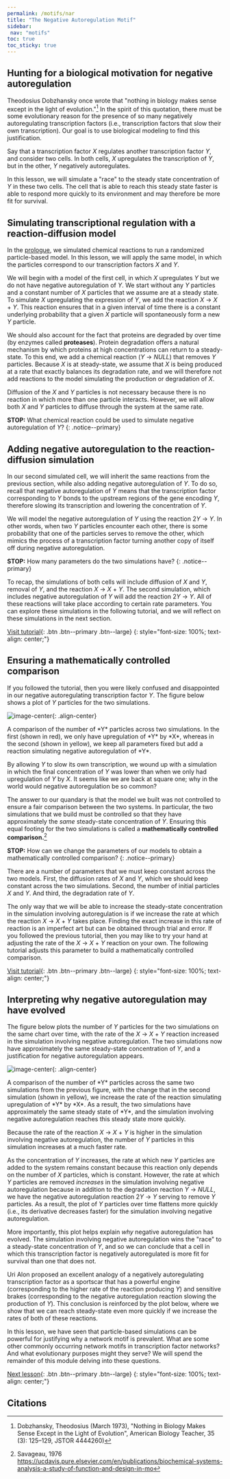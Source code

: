 ```yaml
---
permalink: /motifs/nar
title: "The Negative Autoregulation Motif"
sidebar:
 nav: "motifs"
toc: true
toc_sticky: true
---
```


## Hunting for a biological motivation for negative autoregulation

Theodosius Dobzhansky once wrote that "nothing in biology makes sense except in the light of evolution."[^Dob] In the spirit of this quotation, there must be some evolutionary reason for the presence of so many negatively autoregulating transcription factors (i.e., transcription factors that slow their own transcription). Our goal is to use biological modeling to find this justification.

Say that a transcription factor *X* regulates another transcription factor *Y*, and consider two cells. In both cells, *X* upregulates the transcription of *Y*, but in the other, *Y* negatively autoregulates.

In this lesson, we will simulate a "race" to the steady state concentration of *Y* in these two cells. The cell that is able to reach this steady state faster is able to respond more quickly to its environment and may therefore be more fit for survival.

## Simulating transcriptional regulation with a reaction-diffusion model

In the [prologue](prologue), we simulated chemical reactions to run a randomized particle-based model. In this lesson, we will apply the same model, in which the particles correspond to our transcription factors *X* and *Y*.

We will begin with a model of the first cell, in which *X* upregulates *Y* but we do not have negative autoregulation of *Y*. We start without any *Y* particles and a constant number of *X* particles that we assume are at a steady state. To simulate *X* upregulating the expression of *Y*, we add the reaction *X* → *X* + *Y*. This reaction ensures that in a given interval of time there is a constant underlying probability that a given *X* particle will spontaneously form a new *Y* particle.

We should also account for the fact that proteins are degraded by over time (by enzymes called **proteases**). Protein degradation offers a natural mechanism by which proteins at high concentrations can return to a steady-state. To this end, we add a chemical reaction (*Y* → *NULL*) that removes *Y* particles. Because *X* is at steady-state, we assume that *X* is being produced at a rate that exactly balances its degradation rate, and we will therefore not add reactions to the model simulating the production or degradation of *X*.

Diffusion of the *X* and *Y* particles is not necessary because there is no reaction in which more than one particle interacts. However, we will allow both *X* and *Y* particles to diffuse through the system at the same rate.

**STOP:** What chemical reaction could be used to simulate negative autoregulation of *Y*?
{: .notice--primary}

## Adding negative autoregulation to the reaction-diffusion simulation

In our second simulated cell, we will inherit the same reactions from the previous section, while also adding negative autoregulation of *Y*. To do so, recall that negative autoregulation of *Y* means that the transcription factor corresponding to *Y* bonds to the upstream regions of the gene encoding *Y*, therefore slowing its transcription and lowering the concentration of *Y*.

We will model the negative autoregulation of *Y* using the reaction 2*Y* → *Y*. In other words, when two *Y* particles encounter each other, there is some probability that one of the particles serves to remove the other, which mimics the process of a transcription factor turning another copy of itself off during negative autoregulation.

**STOP:** How many parameters do the two simulations have?
{: .notice--primary}

To recap, the simulations of both cells will include diffusion of *X* and *Y*, removal of *Y*, and the reaction *X* → *X* + *Y*. The second simulation, which includes negative autoregulation of *Y* will add the reaction 2*Y* → *Y*. All of these reactions will take place according to certain rate parameters. You can explore these simulations in the following tutorial, and we will reflect on these simulations in the next section.

[Visit tutorial](tutorial_nar){: .btn .btn--primary .btn--large}
{: style="font-size: 100%; text-align: center;"}

## Ensuring a mathematically controlled comparison

If you followed the tutorial, then you were likely confused and disappointed in our negative autoregulating transcription factor *Y*. The figure below shows a plot of *Y* particles for the two simulations.

![image-center](../assets/images/nar_unequal_graph.PNG){: .align-center}
<figcaption>A comparison of the number of *Y* particles across two simulations. In the first (shown in red), we only have upregulation of *Y* by *X*, whereas in the second (shown in yellow), we keep all parameters fixed but add a reaction simulating negative autoregulation of *Y*.</figcaption>

By allowing *Y* to slow its own transcription, we wound up with a simulation in which the final concentration of *Y* was lower than when we only had upregulation of *Y* by *X*. It seems like we are back at square one; why in the world would negative autoregulation be so common?

The answer to our quandary is that the model we built was not controlled to ensure a fair comparison between the two systems. In particular, the two simulations that we build must be controlled so that they have approximately the *same* steady-state concentration of *Y*. Ensuring this equal footing for the two simulations is called a **mathematically controlled comparison.**[^Savageau]

**STOP:** How can we change the parameters of our models to obtain a mathematically controlled comparison?
{: .notice--primary}

There are a number of parameters that we must keep constant across the two models. First, the diffusion rates of *X* and *Y*, which we should keep constant across the two simulations. Second, the number of initial particles *X* and *Y*. And third, the degradation rate of *Y*.

The only way that we will be able to increase the steady-state concentration in the simulation involving autoregulation is if we increase the rate at which the reaction *X* → *X* + *Y* takes place. Finding the exact increase in this rate of reaction is an imperfect art but can be obtained through trial and error. If you followed the previous tutorial, then you may like to try your hand at adjusting the rate of the *X* → *X* + *Y* reaction on your own. The following tutorial adjusts this parameter to build a mathematically controlled comparison.

[Visit tutorial](tutorial_nar#Matching-Steady-States){: .btn .btn--primary .btn--large}
{: style="font-size: 100%; text-align: center;"}

## Interpreting why negative autoregulation may have evolved

The figure below plots the number of *Y* particles for the two simulations on the same chart over time, with the rate of the *X* → *X* + *Y* reaction increased in the simulation involving negative autoregulation. The two simulations now have approximately the same steady-state concentration of *Y*, and a justification for negative autoregulation appears.

![image-center](../assets/images/nar_equal_graph.PNG){: .align-center}
<figcaption>A comparison of the number of *Y* particles across the same two simulations from the previous figure, with the change that in the second simulation (shown in yellow), we increase the rate of the reaction simulating upregulation of *Y* by *X*.  As a result, the two simulations have approximately the same steady state of *Y*, and the simulation involving negative autoregulation reaches this steady state more quickly.</figcaption>

Because the rate of the reaction *X* → *X* + *Y* is higher in the simulation involving negative autoregulation, the number of *Y* particles in this simulation increases at a much faster rate.

As the concentration of *Y* increases, the rate at which new *Y* particles are added to the system remains constant because this reaction only depends on the number of *X* particles, which is constant. However, the rate at which *Y* particles are removed *increases* in the simulation involving negative autoregulation because in addition to the degradation reaction *Y* → *NULL*, we have the negative autoregulation reaction 2*Y* → *Y* serving to remove *Y* particles. As a result, the plot of *Y* particles over time flattens more quickly (i.e., its derivative decreases faster) for the simulation involving negative autoregulation.

More importantly, this plot helps explain *why* negative autoregulation has evolved. The simulation involving negative autoregulation wins the "race" to a steady-state concentration of *Y*, and so we can conclude that a cell in which this transcription factor is negatively autoregulated is more fit for survival than one that does not.

Uri Alon proposed an excellent analogy of a negatively autoregulating transcription factor as a sportscar that has a powerful engine (corresponding to the higher rate of the reaction producing *Y*) and sensitive brakes (corresponding to the negative autoregulation reaction slowing the production of *Y*). This conclusion is reinforced by the plot below, where we show that we can reach steady-state even more quickly if we increase the rates of both of these reactions.

In this lesson, we have seen that particle-based simulations can be powerful for justifying why a network motif is prevalent. What are some other commonly occurring network motifs in transcription factor networks? And what evolutionary purposes might they serve? We will spend the remainder of this module delving into these questions.

[Next lesson](feed){: .btn .btn--primary .btn--large}
{: style="font-size: 100%; text-align: center;"}

## Citations

[^Dob]: Dobzhansky, Theodosius (March 1973), "Nothing in Biology Makes Sense Except in the Light of Evolution", American Biology Teacher, 35 (3): 125–129, JSTOR 4444260)

[^Savageau]: Savageau, 1976 https://ucdavis.pure.elsevier.com/en/publications/biochemical-systems-analysis-a-study-of-function-and-design-in-mo
